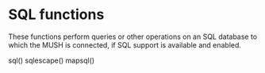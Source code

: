 # SQL functions
  These functions perform queries or other operations on an SQL database to which the MUSH is connected, if SQL support is available and enabled.

sql()         sqlescape()   mapsql()


